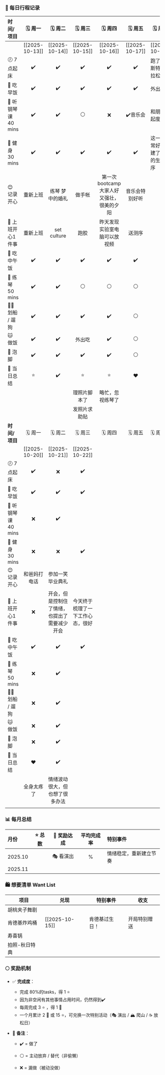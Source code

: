 


### 🌿 每日行程记录

| **时间/项目**       |     🗓️ 周一     |         🗓️ 周二         |      🗓️ 周三      |          🗓️ 周四           |     🗓️ 周五     | 🗓️ 周末            |
| :-------------- | :------------: | :--------------------: | :--------------: | :-----------------------: | :------------: | ----------------- |
|                 | [[2025-10-13]] |     [[2025-10-14]]     |  [[2025-10-15]]  |      [[2025-10-16]]       | [[2025-10-17]] | [[2025-10-19]]    |
| 🕖 7点起床         |       ✔️       |           ✔️           |        ✔️        |            ✔️             |       ✔️       | 跑了阿姆斯特丹马拉松        |
| 🍞 吃早饭          |       ✔️       |           ✔️           |        ✔️        |            ✔️             |       ✔️       | 外出吃饭              |
| 🎹 听钢琴课 40 mins |       ✔️       |           ✔️           |        ⚪         |             ❌             |     ✔️音乐会      | 和朋友一起度过           |
| 💪 健身 30 mins   |       ✔️       |           ✔️           |        ✔️        |            ✔️             |       ✔️       | 这一周非常好，重建了自己的生活秩序 |
| 😊 记录开心         |      重新上班      |        练琴 梦中的婚礼        |       做手帐        | 第一次bootcamp 大家人好又强壮，很美的夕阳 |    音乐会特别好听     |                   |
| 💼 上班开心1件事      |      重新上班      |      set culture       |        跑胶        |      昨天发现实验室电脑可以放视频       |      送测序       |                   |
| 🍱 吃中午饭         |       ✔️       |           ✔️           |        ✔️        |            ✔️             |       ✔️       |                   |
| 🎵 练琴 50 mins   |       ✔️       |           ✔️           |        ⚪         |             ⚪             |       ⚪        |                   |
| 🚶‍♀️ 划船 / 遛狗   |       ✔️       |           ✔️           |        ✔️        |            ✔️             |       ⚪        |                   |
| 🐱 做饭           |       ✔️       |           ✔️           |       外出吃        |            ✔️             |       ⚪        |                   |
| 🛁 泡脚           |       ✔️       |           ✔️           |        ✔️        |            ✔️             |       ⚪        |                   |
| 🌟 当日总结         |       ⭐        |           ✔️           |        ⭐         |             ⭐             |       ❤        |                   |
|                 |                |                        |      理照片脚本了      |         略忙，忽视练琴了          |                |                   |
|                 |                |                        |      发照片求助贴      |                           |                |                   |
| **时间/项目**       |     🗓️ 周一     |         🗓️ 周二         |      🗓️ 周三      |          🗓️ 周四           |     🗓️ 周五     | 🗓️ 周末            |
|                 | [[2025-10-20]] |     [[2025-10-21]]     |  [[2025-10-22]]  |                           |                |                   |
| 🕖 7点起床         |       ✔️       |           ❌            |        ✔️        |                           |                |                   |
| 🍞 吃早饭          |       ✔️       |           ✔️           |        ✔️        |                           |                |                   |
| 🎹 听钢琴课 40 mins |       ❌        |           ✔️           |                  |                           |                |                   |
| 💪 健身 30 mins   |       ❌        |           ❌            |        ✔️        |                           |                |                   |
| 😊 记录开心         |     和爸妈打电话     |        参加一笑毕业典礼        |                  |                           |                |                   |
| 💼 上班开心1件事      |       ❌        | 开会，但是控制住了情绪，也提出了需要减少开会 | 今天终于梳理了一下工作心态，很好 |                           |                |                   |
| 🍱 吃中午饭         |       ✔️       |           ✔️           |        ✔️        |                           |                |                   |
| 🎵 练琴 50 mins   |       ❌        |           ✔️           |                  |                           |                |                   |
| 🚶‍♀️ 划船 / 遛狗   |       ❌        |           ✔️           |                  |                           |                |                   |
| 🐱 做饭           |       ❌        |           ✔️           |                  |                           |                |                   |
| 🛁 泡脚           |       ❌        |           ✔️           |                  |                           |                |                   |
| 🌟 当日总结         |       ❤        |           ✔️           |                  |                           |                |                   |
|                 |     全身太疼了      |    情绪波动很大，但也想了很多办法     |                  |                           |                |                   |
|                 |                |                        |                  |                           |                |                   |
### 📊 每月总结

| 月份      | ⭐ 总数 | 🌙 奖励达成 | 平均完成率 | 特别事件        |
| :------ | :--: | :-----: | :---: | :---------- |
| 2025.10 |      | 🎭 看演出  |   %   | 情绪稳定，重新建立节奏 |
| 2025.11 |      |         |       |             |

### 🛍️ 想要清单 Want List

| 项目      | 兑现             | 特别事件    | 收支     |
| ------- | -------------- | ------- | ------ |
| 胡桃夹子舞剧  |                |         |        |
| 肯德基炸鸡桶  | [[2025-10-15]] | 肯德基过生日！ | 开局特别赠送 |
| 寿喜锅     |                |         |        |
| 拍照-秋日特典 |                |         |        |


### 🌕 **奖励机制**

- ✅ **完成度**：　
	- 完成 80%的tasks，得 1 ⭐
	- 因为非空闲有其他事情占用时间，仍然得到✔️
	- 每周完成 3 ⭐ ，得 1 🌙
    - 一个月累计 2 🌙 或 15 ⭐，可兑换一次特别活动（🎭 演出 / 🏔️ 爬山 / ☕ 放松日）
    
- 💬 **备注**：　
    - ✔️ = 做了
    
	- ⚪ = 主动放弃 / 替代（非偷懒）
    
	- ❌ = 漏做（被动没做）

